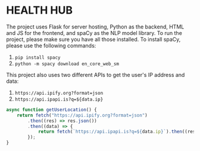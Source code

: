 # HEALTH HUB

The project uses Flask for server hosting, Python as the backend, HTML and JS for the frontend, and spaCy as the NLP model library. To run the project, please make sure you have all those installed. To install spaCy, please use the following commands:
1. `pip install spacy`
2. `python -m spacy download en_core_web_sm`

This project also uses two different APIs to get the user's IP address and data:
1. `https://api.ipify.org?format=json`
2. `https://api.ipapi.is?q=${data.ip}`

```javascript
async function getUserLocation() {
    return fetch("https://api.ipify.org?format=json")
        .then((res) => res.json())
        .then((data) => {
            return fetch(`https://api.ipapi.is?q=${data.ip}`).then((res2) => res2.json());
        });
}
```
